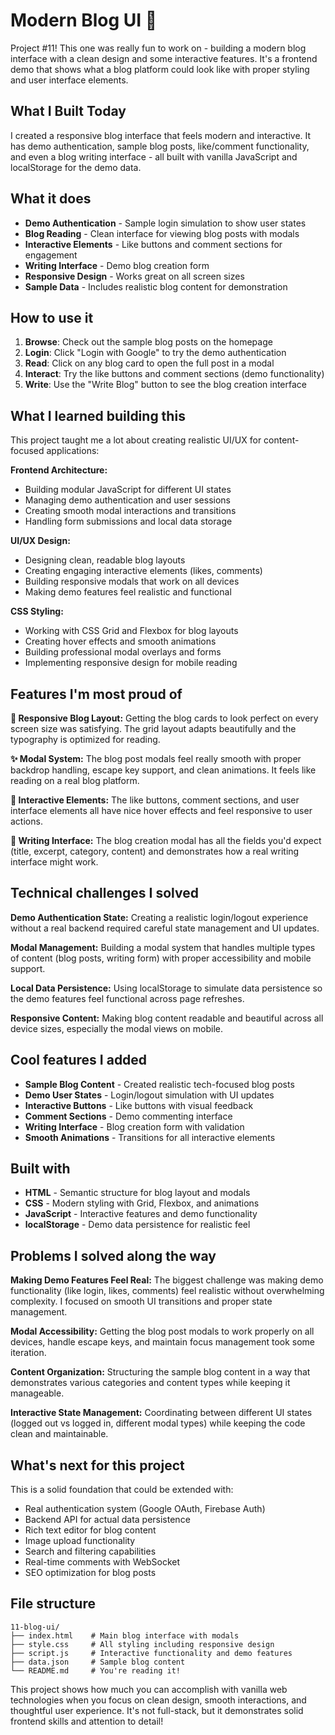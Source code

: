 # Modern Blog UI 📝

Project #11! This one was really fun to work on - building a modern blog interface with a clean design and some interactive features. It's a frontend demo that shows what a blog platform could look like with proper styling and user interface elements.

## What I Built Today

I created a responsive blog interface that feels modern and interactive. It has demo authentication, sample blog posts, like/comment functionality, and even a blog writing interface - all built with vanilla JavaScript and localStorage for the demo data.

## What it does

- **Demo Authentication** - Sample login simulation to show user states
- **Blog Reading** - Clean interface for viewing blog posts with modals
- **Interactive Elements** - Like buttons and comment sections for engagement
- **Writing Interface** - Demo blog creation form
- **Responsive Design** - Works great on all screen sizes
- **Sample Data** - Includes realistic blog content for demonstration

## How to use it

1. **Browse**: Check out the sample blog posts on the homepage
2. **Login**: Click "Login with Google" to try the demo authentication
3. **Read**: Click on any blog card to open the full post in a modal
4. **Interact**: Try the like buttons and comment sections (demo functionality)
5. **Write**: Use the "Write Blog" button to see the blog creation interface

## What I learned building this

This project taught me a lot about creating realistic UI/UX for content-focused applications:

**Frontend Architecture:**
- Building modular JavaScript for different UI states
- Managing demo authentication and user sessions
- Creating smooth modal interactions and transitions
- Handling form submissions and local data storage

**UI/UX Design:**
- Designing clean, readable blog layouts
- Creating engaging interactive elements (likes, comments)
- Building responsive modals that work on all devices
- Making demo features feel realistic and functional

**CSS Styling:**
- Working with CSS Grid and Flexbox for blog layouts
- Creating hover effects and smooth animations
- Building professional modal overlays and forms
- Implementing responsive design for mobile reading

## Features I'm most proud of

**📱 Responsive Blog Layout:**
Getting the blog cards to look perfect on every screen size was satisfying. The grid layout adapts beautifully and the typography is optimized for reading.

**✨ Modal System:**
The blog post modals feel really smooth with proper backdrop handling, escape key support, and clean animations. It feels like reading on a real blog platform.

**🎨 Interactive Elements:**
The like buttons, comment sections, and user interface elements all have nice hover effects and feel responsive to user actions.

**📝 Writing Interface:**
The blog creation modal has all the fields you'd expect (title, excerpt, category, content) and demonstrates how a real writing interface might work.

## Technical challenges I solved

**Demo Authentication State:**
Creating a realistic login/logout experience without a real backend required careful state management and UI updates.

**Modal Management:**
Building a modal system that handles multiple types of content (blog posts, writing form) with proper accessibility and mobile support.

**Local Data Persistence:**
Using localStorage to simulate data persistence so the demo features feel functional across page refreshes.

**Responsive Content:**
Making blog content readable and beautiful across all device sizes, especially the modal views on mobile.

## Cool features I added

- **Sample Blog Content** - Created realistic tech-focused blog posts
- **Demo User States** - Login/logout simulation with UI updates
- **Interactive Buttons** - Like buttons with visual feedback
- **Comment Sections** - Demo commenting interface
- **Writing Interface** - Blog creation form with validation
- **Smooth Animations** - Transitions for all interactive elements

## Built with

- **HTML** - Semantic structure for blog layout and modals
- **CSS** - Modern styling with Grid, Flexbox, and animations
- **JavaScript** - Interactive features and demo functionality
- **localStorage** - Demo data persistence for realistic feel

## Problems I solved along the way

**Making Demo Features Feel Real:**
The biggest challenge was making demo functionality (like login, likes, comments) feel realistic without overwhelming complexity. I focused on smooth UI transitions and proper state management.

**Modal Accessibility:**
Getting the blog post modals to work properly on all devices, handle escape keys, and maintain focus management took some iteration.

**Content Organization:**
Structuring the sample blog content in a way that demonstrates various categories and content types while keeping it manageable.

**Interactive State Management:**
Coordinating between different UI states (logged out vs logged in, different modal types) while keeping the code clean and maintainable.

## What's next for this project

This is a solid foundation that could be extended with:
- Real authentication system (Google OAuth, Firebase Auth)
- Backend API for actual data persistence
- Rich text editor for blog content
- Image upload functionality
- Search and filtering capabilities
- Real-time comments with WebSocket
- SEO optimization for blog posts

## File structure

```
11-blog-ui/
├── index.html    # Main blog interface with modals
├── style.css     # All styling including responsive design
├── script.js     # Interactive functionality and demo features
├── data.json     # Sample blog content
└── README.md     # You're reading it!
```

This project shows how much you can accomplish with vanilla web technologies when you focus on clean design, smooth interactions, and thoughtful user experience. It's not full-stack, but it demonstrates solid frontend skills and attention to detail!
